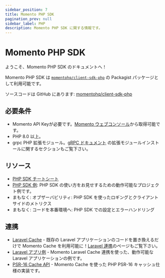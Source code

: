 ```yaml
---
sidebar_position: 7
title: Momento PHP SDK
pagination_prev: null
sidebar_label: PHP
description: Momento PHP SDK に関する情報です。
---
```


# Momento PHP SDK

ようこそ、Momento PHP SDK のドキュメントへ！

Momento PHP SDK は [`momentohq/client-sdk-php`](https://packagist.org/packages/momentohq/client-sdk-php) の Packagist パッケージとして利用可能です。

ソースコードは GitHub にあります: [momentohq/client-sdk-php](https://github.com/momentohq/client-sdk-php)

## 必要条件

- Momento API Keyが必要です。[Momento ウェブコンソール](https://console.gomomento.com/)から取得可能です。
- PHP 8.0 以上。
- grpc PHP 拡張モジュール。[gRPC ドキュメント](https://github.com/grpc/grpc/blob/v1.54.0/src/php/README.md) の拡張モジュールインストールに関するセクションもご覧下さい。

## リソース

- [PHP SDK チートシート](./cheat-sheet.md)
- [PHP SDK 例](https://github.com/momentohq/client-sdk-php/blob/main/examples/README.md): PHP SDK の使い方をお見せするための動作可能なプロジェクト例です。
- まもなく: オブザーバビリティ: PHP SDK を使ったロギングとクライアントサイドのメトリクス
- まもなく: コードを本番環境へ: PHP SDK での設定とエラーハンドリング

## 連携

- [Laravel Cache](https://github.com/momentohq/laravel-cache) - 既存の Laravel アプリケーションのコードを置き換えるだけで Momento Cache を利用可能に！[Laravel 連携](./../../integrations/momento-cache-laravel-php.md)のページもご覧下さい。
- [Laravel アプリ例](https://github.com/momentohq/laravel-example) - Momento Laravel Cache 連携を使った、動作可能なLaravel アプリケーションの例です。
- [PSR-16 Cache API](https://github.com/momentohq/client-sdk-php/blob/main/README-PSR16.md) - Momento Cache を使った PHP PSR-16 キャッシュ仕様の実装です。
